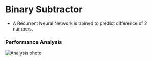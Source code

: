 # Binary Subtractor
* A Recurrent Neural Network is trained to predict difference of 2 numbers.

### Performance Analysis
![Analysis photo](/screenshot/analysis.png)   
